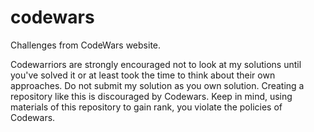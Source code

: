 # codewars
Challenges from CodeWars website.

Codewarriors are strongly encouraged not to look at my solutions until you've solved it or at least took the time to think about their own approaches.
Do not submit my solution as you own solution.
Creating a repository like this is discouraged by Codewars.
Keep in mind, using materials of this repository to gain rank, you violate the policies of Codewars.
